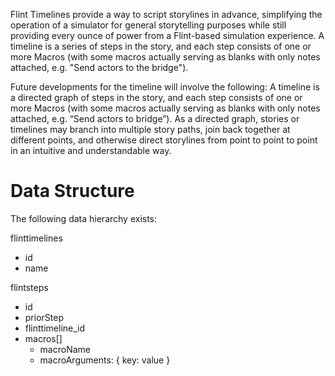 Flint Timelines provide a way to script storylines in advance, simplifying the operation of a simulator for general storytelling purposes while still providing every ounce of power from a Flint-based simulation experience. A timeline is a series of steps in the story, and each step consists of one or more Macros (with some macros actually serving as blanks with only notes attached, e.g. "Send actors to the bridge").

Future developments for the timeline will involve the following:
A timeline is a directed graph of steps in the story, and each step consists of one or more Macros (with some macros actually serving as blanks with only notes attached, e.g. “Send actors to bridge”). As a directed graph, stories or timelines may branch into multiple story paths, join back together at different points, and otherwise direct storylines from point to point to point in an intuitive and understandable way.

# Data Structure
The following data hierarchy exists:

flinttimelines
  - id
  - name

flintsteps
  - id
  - priorStep
  - flinttimeline_id
  - macros[]
    - macroName
    - macroArguments: {
        key: value
      }
